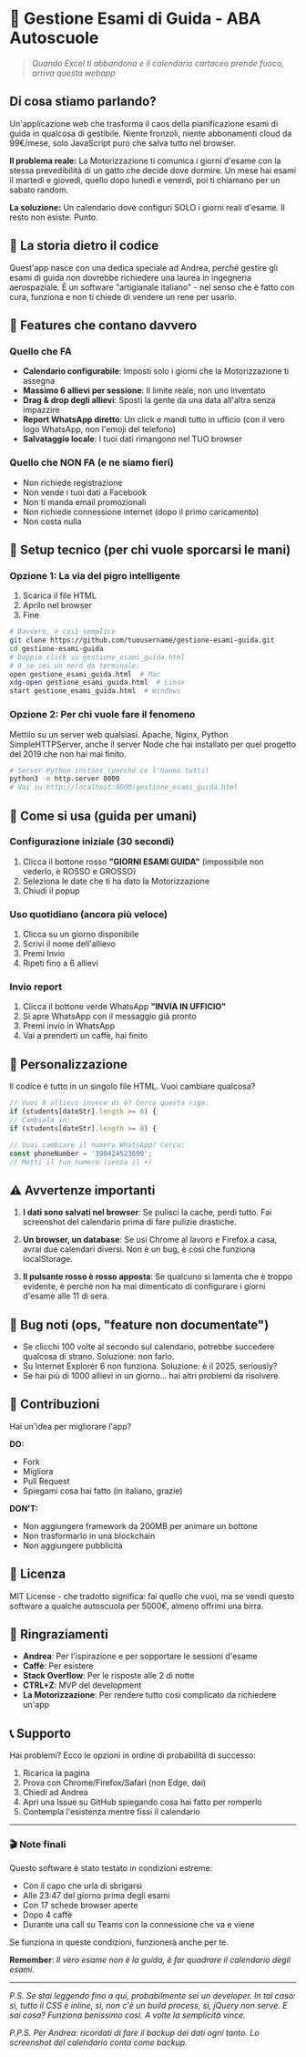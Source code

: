 # 🚗 Gestione Esami di Guida - ABA Autoscuole

> *Quando Excel ti abbandona e il calendario cartaceo prende fuoco, arriva questa webapp*

## Di cosa stiamo parlando?

Un'applicazione web che trasforma il caos della pianificazione esami di guida in qualcosa di gestibile. Niente fronzoli, niente abbonamenti cloud da 99€/mese, solo JavaScript puro che salva tutto nel browser. 

**Il problema reale:** La Motorizzazione ti comunica i giorni d'esame con la stessa prevedibilità di un gatto che decide dove dormire. Un mese hai esami il martedì e giovedì, quello dopo lunedì e venerdì, poi ti chiamano per un sabato random.

**La soluzione:** Un calendario dove configuri SOLO i giorni reali d'esame. Il resto non esiste. Punto.

## 💝 La storia dietro il codice

Quest'app nasce con una dedica speciale ad Andrea, perché gestire gli esami di guida non dovrebbe richiedere una laurea in ingegneria aerospaziale. È un software "artigianale italiano" - nel senso che è fatto con cura, funziona e non ti chiede di vendere un rene per usarlo.

## 🎯 Features che contano davvero

### Quello che FA
- **Calendario configurabile**: Imposti solo i giorni che la Motorizzazione ti assegna
- **Massimo 6 allievi per sessione**: Il limite reale, non uno inventato
- **Drag & drop degli allievi**: Sposti la gente da una data all'altra senza impazzire
- **Report WhatsApp diretto**: Un click e mandi tutto in ufficio (con il vero logo WhatsApp, non l'emoji del telefono)
- **Salvataggio locale**: I tuoi dati rimangono nel TUO browser

### Quello che NON FA (e ne siamo fieri)
- Non richiede registrazione
- Non vende i tuoi dati a Facebook
- Non ti manda email promozionali
- Non richiede connessione internet (dopo il primo caricamento)
- Non costa nulla

## 🔧 Setup tecnico (per chi vuole sporcarsi le mani)

### Opzione 1: La via del pigro intelligente
1. Scarica il file HTML
2. Aprilo nel browser
3. Fine

```bash
# Davvero, è così semplice
git clone https://github.com/tuousername/gestione-esami-guida.git
cd gestione-esami-guida
# Doppio click su gestione_esami_guida.html
# O se sei un nerd da terminale:
open gestione_esami_guida.html  # Mac
xdg-open gestione_esami_guida.html  # Linux
start gestione_esami_guida.html  # Windows
```

### Opzione 2: Per chi vuole fare il fenomeno
Mettilo su un server web qualsiasi. Apache, Nginx, Python SimpleHTTPServer, anche il server Node che hai installato per quel progetto del 2019 che non hai mai finito.

```bash
# Server Python instant (perché ce l'hanno tutti)
python3 -m http.server 8000
# Vai su http://localhost:8000/gestione_esami_guida.html
```

## 📱 Come si usa (guida per umani)

### Configurazione iniziale (30 secondi)
1. Clicca il bottone rosso **"GIORNI ESAMI GUIDA"** (impossibile non vederlo, è ROSSO e GROSSO)
2. Seleziona le date che ti ha dato la Motorizzazione
3. Chiudi il popup

### Uso quotidiano (ancora più veloce)
1. Clicca su un giorno disponibile
2. Scrivi il nome dell'allievo
3. Premi Invio
4. Ripeti fino a 6 allievi

### Invio report
1. Clicca il bottone verde WhatsApp **"INVIA IN UFFICIO"**
2. Si apre WhatsApp con il messaggio già pronto
3. Premi invio in WhatsApp
4. Vai a prenderti un caffè, hai finito

## 🎨 Personalizzazione

Il codice è tutto in un singolo file HTML. Vuoi cambiare qualcosa?

```javascript
// Vuoi 8 allievi invece di 6? Cerca questa riga:
if (students[dateStr].length >= 6) {
// Cambiala in:
if (students[dateStr].length >= 8) {

// Vuoi cambiare il numero WhatsApp? Cerca:
const phoneNumber = '390424523690';
// Metti il tuo numero (senza il +)
```

## ⚠️ Avvertenze importanti

1. **I dati sono salvati nel browser**: Se pulisci la cache, perdi tutto. Fai screenshot del calendario prima di fare pulizie drastiche.

2. **Un browser, un database**: Se usi Chrome al lavoro e Firefox a casa, avrai due calendari diversi. Non è un bug, è così che funziona localStorage.

3. **Il pulsante rosso è rosso apposta**: Se qualcuno si lamenta che è troppo evidente, è perché non ha mai dimenticato di configurare i giorni d'esame alle 11 di sera.

## 🐛 Bug noti (ops, "feature non documentate")

- Se clicchi 100 volte al secondo sul calendario, potrebbe succedere qualcosa di strano. Soluzione: non farlo.
- Su Internet Explorer 6 non funziona. Soluzione: è il 2025, seriously?
- Se hai più di 1000 allievi in un giorno... hai altri problemi da risolvere.

## 🤝 Contribuzioni

Hai un'idea per migliorare l'app? 

**DO:**
- Fork
- Migliora
- Pull Request
- Spiegami cosa hai fatto (in italiano, grazie)

**DON'T:**
- Non aggiungere framework da 200MB per animare un bottone
- Non trasformarlo in una blockchain
- Non aggiungere pubblicità

## 📜 Licenza

MIT License - che tradotto significa: fai quello che vuoi, ma se vendi questo software a qualche autoscuola per 5000€, almeno offrimi una birra.

## 🙏 Ringraziamenti

- **Andrea**: Per l'ispirazione e per sopportare le sessioni d'esame
- **Caffè**: Per esistere
- **Stack Overflow**: Per le risposte alle 2 di notte
- **CTRL+Z**: MVP del development
- **La Motorizzazione**: Per rendere tutto così complicato da richiedere un'app

## 📞 Supporto

Hai problemi? Ecco le opzioni in ordine di probabilità di successo:

1. Ricarica la pagina
2. Prova con Chrome/Firefox/Safari (non Edge, dai)
3. Chiedi ad Andrea
4. Apri una Issue su GitHub spiegando cosa hai fatto per romperlo
5. Contempla l'esistenza mentre fissi il calendario

---

### 🎬 Note finali

Questo software è stato testato in condizioni estreme:
- Con il capo che urla di sbrigarsi
- Alle 23:47 del giorno prima degli esami  
- Con 17 schede browser aperte
- Dopo 4 caffè
- Durante una call su Teams con la connessione che va e viene

Se funziona in queste condizioni, funzionerà anche per te.

**Remember**: *Il vero esame non è la guida, è far quadrare il calendario degli esami.*

---

*P.S. Se stai leggendo fino a qui, probabilmente sei un developer. In tal caso: sì, tutto il CSS è inline, sì, non c'è un build process, sì, jQuery non serve. E sai cosa? Funziona benissimo così. A volte la semplicità vince.*

*P.P.S. Per Andrea: ricordati di fare il backup dei dati ogni tanto. Lo screenshot del calendario conta come backup.*
